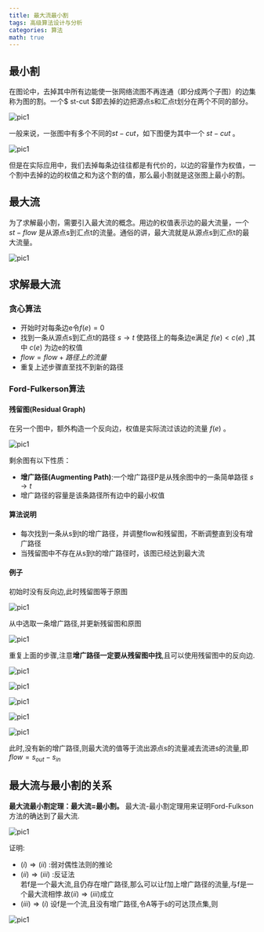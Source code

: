 ```yaml
---
title: 最大流最小割
tags: 高级算法设计与分析
categories: 算法
math: true
---
```



## 最小割
在图论中，去掉其中所有边能使一张网络流图不再连通（即分成两个子图）的边集称为图的割。一个$ st-cut $即去掉的边把源点s和汇点t划分在两个不同的部分。

![pic1](../img/最大流最小割/最小割定义.png)

一般来说，一张图中有多个不同的$st-cut$，如下图便为其中一个 $st-cut$ 。


![pic1](../img/最大流最小割/一个割例子.png)


但是在实际应用中，我们去掉每条边往往都是有代价的，以边的容量作为权值，一个割中去掉的边的权值之和为这个割的值，那么最小割就是这张图上最小的割。



## 最大流
为了求解最小割，需要引入最大流的概念。用边的权值表示边的最大流量，一个 $st-flow$ 是从源点s到汇点t的流量。通俗的讲，最大流就是从源点s到汇点t的最大流量。

![pic1](../img/最大流最小割/最大流.png)



## 求解最大流
### 贪心算法

- 开始时对每条边e令$f(e)=0$
- 找到一条从源点s到汇点t的路径 $s \rightarrow t$ 使路径上的每条边e满足 $f(e)<c(e)$ ,其中 $c(e)$ 为边e的权值
- $flow = flow + 路径上的流量$
- 重复上述步骤直至找不到新的路径


### Ford-Fulkerson算法
#### 残留图(Residual Graph)
在另一个图中，额外构造一个反向边，权值是实际流过该边的流量 $f(e)$ 。

![pic1](../img/最大流最小割/残余图.png)

剩余图有以下性质：
- **增广路径(Augmenting Path)**:一个增广路径P是从残余图中的一条简单路径 $s \rightarrow t$
- 增广路径的容量是该条路径所有边中的最小权值

#### 算法说明
- 每次找到一条从s到t的增广路径，并调整flow和残留图，不断调整直到没有增广路径
- 当残留图中不存在从s到t的增广路径时，该图已经达到最大流

#### 例子

初始时没有反向边,此时残留图等于原图

![pic1](../img/最大流最小割/Ford-Fulkerson例子1.png)

从中选取一条增广路径,并更新残留图和原图

![pic1](../img/最大流最小割/Ford-Fulkerson例子2.png)

重复上面的步骤,注意**增广路径一定要从残留图中找**,且可以使用残留图中的反向边.


![pic1](../img/最大流最小割/Ford-Fulkerson例子3.png)

![pic1](../img/最大流最小割/Ford-Fulkerson例子4.png)

![pic1](../img/最大流最小割/Ford-Fulkerson例子5.png)

![pic1](../img/最大流最小割/Ford-Fulkerson例子6.png)

![pic1](../img/最大流最小割/Ford-Fulkerson例子7.png)

此时,没有新的增广路径,则最大流的值等于流出源点s的流量减去流进s的流量,即 $flow = s_{out} - s_{in}$

## 最大流与最小割的关系
**最大流最小割定理：最大流=最小割。** 最大流-最小割定理用来证明Ford-Fulkson方法的确达到了最大流.

![pic1](../img/最大流最小割/最大流最小割定理.png)


证明:
-  $(i) \Rightarrow (ii)$ :弱对偶性法则的推论
-  $(ii) \Rightarrow (iii)$ :反证法  
若f是一个最大流,且仍存在增广路径,那么可以让f加上增广路径的流量,与f是一个最大流相悖.故$(ii) \Rightarrow (iii)$成立
- $(iii) \Rightarrow (i)$
设f是一个流,且没有增广路径,令A等于s的可达顶点集,则

![pic1](../img/最大流最小割/iii到i.png)


